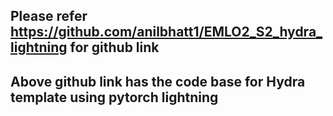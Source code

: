 ## Please refer https://github.com/anilbhatt1/EMLO2_S2_hydra_lightning for github link
## Above github link has the code base for Hydra template using pytorch lightning
